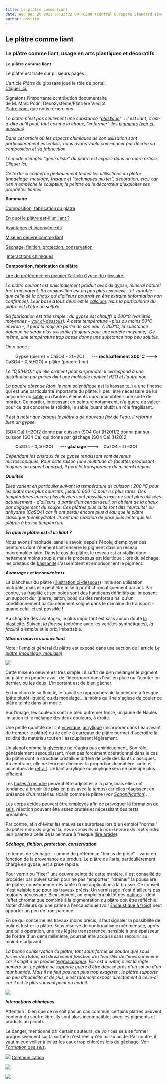 ```yaml
---
title: Le plâtre comme liant
date: Wed Dec 20 2023 16:33:32 GMT+0100 (Central European Standard Time)
author: postite
---
```


## Le plâtre comme liant
### Le plâtre comme liant, usage en arts plastiques et décoratifs
 **Le plâtre comme liant**  

Le plâtre est traité sur plusieurs pages.

L'article _Plâtre_ du glossaire joue le rôle de portail.  
[Cliquer ici.](platre.html)

Signalons l'importante contribution documentaire  
de M. Marc Potin, DécoSystème/Plâtrière Vieujot  
[Platre.com](http://www.platre.com/), que nous remercions

_Le plâtre n'est pas seulement une substance "[plastique](plastique.html)"  : il est liant, c'est-à-dire qu'il peut, tout comme la chaux, "enfermer" des [pigments](pigments.html) ([voir ci-dessous](platreliant.html#enquoileplatreestilunliant))._

_Dans cet article où les aspects chimiques de son utilisation sont particulièrement essentiels, nous avons voulu commencer par décrire sa composition et sa fabrication._

_Le mode d'emploi "généraliste" du plâtre est exposé dans un autre article. [Cliquer ici.](platresculpt.html#leplatreemploicarac)_

_Ce texte-ci concerne pratiquement toutes les utilisations du plâtre (modelage, moulage, fresque et "techniques mixtes", décoration, etc.) car rien n'empêche le sculpteur, le peintre ou le décorateur d'exploiter ses propriétés liantes._

**Sommaire**

[Composition, fabrication du plâtre](platreliant.html#compositionfabrication)

[En quoi le plâtre est-il un liant ?](platreliant.html#enquoileplatreestilunliant)

[Avantages et inconvénients](platreliant.html#avantagesetinconvenients)

[Mise en oeuvre comme liant](platreliant.html#miseenoeuvre)

[Séchage, finition, protection, conservation](platreliant.html#sechageprotectionfinition)

 [Interactions chimiques](platreliant.html#interactionschimiques)

**Composition, fabrication du plâtre**

[Lire de préférence en premier l'article _Gypse_ du glossaire.](gypse.html)

_Le plâtre courant est principalement produit avec du gypse, minerai naturel fort transparent. Sa composition est un peu plus complexe - et variable - que celle de la [chaux](chaux.html) qui d'ailleurs pourrait en être extraite (information non confirmée). Leur base à tous deux est le [calcium](annexe1.html#ca), mais la particularité du plâtre est d'être un sulfate._

_Sa fabrication est très simple : du gypse est chauffé à 200°C (variétés moyennes - [voir ci-dessous](platreliant.html#qualites)). A cette température - plus ou moins 50°C environ -, il perd la majeure partie de son eau. A 300°C, la substance obtenue ne serait plus utilisable (toujours pour une variété moyenne). De même, une température trop basse donne une substance trop peu soluble._

_On a donc :_

        Gypse (pierre) = CaSO4 - 2(H2O)      **\--- réchauffement 200°C --->**    CaSO4 - 0,5(H2O) = plâtre (poudre fine)

_Le "0,5(H2O)" qu'elle contient peut surprendre. Il correspond à une distribution par paires dont une molécule contient H2O et l'autre non._

_La poudre obtenue (dont le nom scientifique est_ la bassanite_) a une finesse qui est une particularité importante du plâtre. Il peut être nécessaire de lui adjoindre du [sable](sable.html) ou d'autres éléments durs pour obtenir une sorte de [mortier](mortier.html). Ce mortier, intéressant en peinture notamment, n'a guère de valeur pour ce qui concerne la solidité, le sable jouant plutôt un rôle fragilisant._

_Il est à noter que lorsque le plâtre a de nouveau fixé de l'eau, il reforme bien un gypse._

(SO4 Ca) (H2O)2 donne par cuisson (SO4 Ca) (H2O)1/2 donne par sur-cuisson (SO4 Ca) qui donne par gâchage (SO4 Ca) (H2O)2

        CaSO4 - 0,5(H2O)      **\--- gâchage --->**    CaSO4 - 2(H2O)

_Cependant les cristaux de ce gypse renaissant sont devenus microscopiques. Pour cette raison (une multitude de facettes produisant toujours un aspect opaque), il perd la transparence du minéral originel._

_**Qualités**_

_Elles varient en particulier suivant la température de cuisson : 200 °C pour les plâtres les plus courants, jusqu'à 600 °C pour les plus rares. Des températures encore plus élevées sont possibles mais ne sont plus utilisées actuellement - d'ailleurs, à partir d'un certain seuil, on obtient de la chaux par dégagement du soufre. Ces plâtres plus cuits sont dits "surcuits" ou anhydrite (CaSO4) car ils ont perdu encore plus d'eau que le plâtre classique (hémihydrate). Ils ont une réaction de prise plus lente que les plâtres à basse température._

_**En quoi le plâtre est-il un liant ?**_

Nous avons l'habitude, sans le savoir, depuis l'école, d'employer des peintures dont l'élément liant enserre le pigment dans un réseau macromoléculaire. Dans le cas du plâtre, le réseau est cristallin donc nettement moins souple, mais le processus est identique : lors du séchage, les cristaux de [bassanite](platreliant.html#bassanite) s'assemblent et emprisonnent le pigment.

_**Avantages et inconvénients**_

La blancheur du plâtre ([illustration ci-dessous](platreliant.html#photo1)) limite son utilisation picturale, mais elle peut être mise à profit chromatiquement parlant. Par contre, sa fragilité et son poids sont des handicaps définitifs qui imposent un support dur (pierre, béton, bois) ou des renforts ainsi qu'un conditionnement particulièrement soigné dans le domaine du transport - quand celui-ci est possible !

Au chapitre des avantages, le plus important est sans aucun doute [la plasticité](plastique.html). Suivent _la finesse_ (extrême avec les variétés synthétiques), _la facilité d'emploi_ et le prix, imbattable.

_**Mise en oeuvre comme liant**_

Note : l'emploi général du plâtre est exposé dans une section de l'article _[Le plâtre (modelage, moulage)](platresculpt.html#leplatreemploicarac)_

![](images/peintureplatre.jpg)

Cette mise en oeuvre est très simple : il suffit de bien mélanger le pigment au plâtre en poudre avant de l'incorporer dans l'eau en pluie ou l'ajouter en dernier, ou les deux. L'important est de bien gâcher.

En fonction de sa fluidité, le travail se rapprochera de la peinture à fresque (pâte plutôt liquide) ou du modelage... à moins qu'il ne s'agisse de couler ce plâtre teinté dans un moule.

Sur l'image, les couleurs sont un bleu outremer foncé, un jaune de Naples imitation et le mélange des deux couleurs, à droite.

Une petite quantité de liant [vinylique](vinyle.html), [acrylique](acrylique.html) (incorporer dans l'eau avant de tremper le plâtre) ou de colle à carreaux de plâtre permet d'accroître la solidité du matériau tout en l'assouplissant légèrement.

Un alcool comme la [glycérine](glycerine.html) ne réagira pas chimiquement. Son rôle, généralement assouplissant, n'est pas forcément opérationnel dans le cas du plâtre dont la structure cristalline diffère de celle des liants classiques. Au contraire, elle ne fera que diminuer la proportion de matière liante et accentuera le [retrait](retrait.html). Un liant acrylique ou vinylique sera en principe plus efficient.

Les [huiles à peindre](huiles.html) peuvent être adjointes à la pâte, mais elles ont tendance à brunir (de plus en plus avec le temps) car elles réagissent en présence d'un matériau alcalin comme le plâtre (voir _[Saponification](saponification.html)_).

Les corps acides peuvent être employés afin de provoquer la [formation de sels](formationdesels.html), réaction pouvant être assez brutale et nécessitant des tests préalables.

Par contre, afin d'éviter les mauvaises surprises lors d'un emploi "normal" du plâtre mêlé de pigments, nous conseillons à nos visiteurs de restreindre leur palette à celle de la peinture à fresque ([lire article](pourlafresque.html)).

_**Séchage, finition, protection, conservation**_

Le temps de séchage - nommé de préférence "temps de prise" - varie en fonction de la provenance du produit. Le plâtre de Paris, particulièrement chargé en gypse, est à prise rapide.

Pour vernir ou "fixer" une oeuvre peinte de cette manière, il est conseillé de procéder par pulvérisation pour ne pas "emporter", "drainer" la poussière de plâtre, conséquence inévitable d'une application à la brosse. Ce conseil n'est valable que pour les travaux précis. Un vernissage n'est d'ailleurs pas toujours nécessaire. Bien souvent, on emploiera plutôt des [patines](patines.html) - dont l'effet chromatique combiné à la pigmentation du plâtre doit être réfléchie. Noter d'ailleurs qu'une patine à l'encaustique (voir [Encaustique à froid](cires.html#emploiensolutionafroid)) peut apporter un peu de transparence.

En ce qui concerne les travaux moins précis, il faut signaler la possibilité de polir et lustrer le plâtre. Sous réserve de confirmation expérimentale, après une telle opération, une très légère transparence, sensible à une épaisseur de l'ordre d'un demi millimètre, pourrait être acquise sans recourir au moindre adjuvant.

_La bonne conservation du plâtre, tant sous forme de poudre que sous forme de statue, est directement fonction de l'humidité de l'environnement car il s'agit d'un produit [hygroscopique](hygroscopique.html). Elle est à éviter, c'est la règle numéro un. Le plâtre ne supporte guère d'être déposé près d'un sol ou d'un mur humide. Mais il ne faut pas non plus trop exagérer : le plâtre supporte un peu d'humidité et de plus, il est rarement exposé directement à celle-ci car il est le plus souvent peint ou enduit._

![](images/attentionsoufre.jpg)

_**Interactions chimiques**_

Attention : bien que ce ne soit pas un cas commun, certains plâtres peuvent contenir du soufre libre. Ils sont alors incompatibles avec les pigments et produits au plomb.

Le danger, mentionné par certains auteurs, de voir des sels se former progressivement sur la surface n'est réel qu'en milieu acide. Par contre, il vaut mieux veiller à éviter les eaux trop chlorées lors du gâchage. Voir [_Formation des sels_](formationdesels.html).



![](images/flechebas.gif) [Communication](http://www.artrealite.com/annonceurs.htm) 

[![](https://cbonvin.fr/sites/regie.artrealite.com/visuels/campagne1.png)](index-2.html#20131014)

![](https://cbonvin.fr/sites/regie.artrealite.com/visuels/campagne2.png)